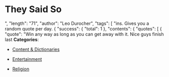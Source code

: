 # They Said So


", "length": "71", "author": "Leo Durocher", "tags": [ "ins. Gives you a random quote per day.  { "success": { "total": 1 }, "contents": { "quotes": [ { "quote": "Win any way as long as you can get away with it.  Nice guys finish last
**Categories**:

- [Content & Dictionaries](https://github/awesome-apis/awesome-apis#content-and-dictionaries)

- [Entertainment](https://github/awesome-apis/awesome-apis#entertainment)

- [Religion](https://github/awesome-apis/awesome-apis#religion)



